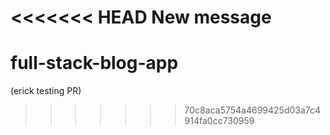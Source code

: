 <<<<<<< HEAD
New message
=======
# full-stack-blog-app
(erick testing PR)
>>>>>>> 70c8aca5754a4699425d03a7c4914fa0cc730959
